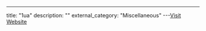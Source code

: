 ---
title: "1ua"
description: ""
external_category: "Miscellaneous"
---[Visit Website](http://1ua.com.ua)

